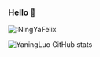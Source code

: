 ### Hello 👋
<p><img src="https://count.getloli.com/get/@:NingYaFelix" alt=":NingYaFelix" /></p>

![YaningLuo GitHub stats](https://github-readme-stats.vercel.app/api?username=NingYaFelix&show_icons=true&theme=radical)
<!--![YaningLuo GitHub stats](https://github-readme-stats.vercel.app/api?username=NingYaFelix&show_icons=true&hide=stars,commits,prs,issues,contribs)-->
